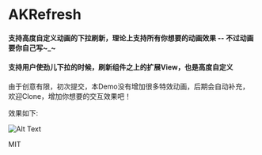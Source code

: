 # AKRefresh

#### 支持高度自定义动画的下拉刷新，理论上支持所有你想要的动画效果 -- 不过动画要你自己写~_~
#### 支持用户使劲儿下拉的时候，刷新组件之上的扩展View，也是高度自定义

由于创意有限，初次提交，本Demo没有增加很多特效动画，后期会自动补充，
欢迎Clone，增加你想要的交互效果吧！


 效果如下: 
 
  ![Alt Text](https://github.com/AstonZ/AKRefresh/blob/master/AKRefreshDemo.gif)
  
  
  
  MIT
